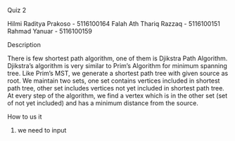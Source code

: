 Quiz 2

Hilmi Raditya Prakoso - 5116100164
Falah Ath Thariq Razzaq - 5116100151
Rahmad Yanuar - 5116100159


Description

There is few shortest path algorithm, one of them is Djikstra Path Algorithm.  Djikstra’s algorithm is very similar to Prim’s Algorithm for minimum spanning tree. Like Prim’s MST, we generate a shortest path tree with given source as root. We maintain two sets, one set contains vertices included in shortest path tree, other set includes vertices not yet included in shortest path tree. At every step of the algorithm, we find a vertex which is in the other set (set of not yet included) and has a minimum distance from the source.

How to us it

1. we need to input 
